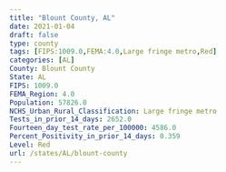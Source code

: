 ```yaml
---
title: "Blount County, AL"
date: 2021-01-04
draft: false
type: county
tags: [FIPS:1009.0,FEMA:4.0,Large fringe metro,Red]
categories: [AL]
County: Blount County
State: AL
FIPS: 1009.0
FEMA_Region: 4.0
Population: 57826.0
NCHS_Urban_Rural_Classification: Large fringe metro
Tests_in_prior_14_days: 2652.0
Fourteen_day_test_rate_per_100000: 4586.0
Percent_Positivity_in_prior_14_days: 0.359
Level: Red
url: /states/AL/blount-county
---
```



